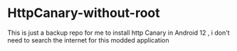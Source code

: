 # HttpCanary-without-root
This is just a backup repo for me to install http Canary in Android 12 , i don't need to search the internet for this modded application
